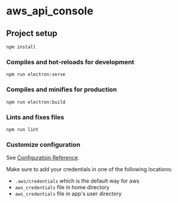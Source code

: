 # aws_api_console

## Project setup
```
npm install
```

### Compiles and hot-reloads for development
```
npm run electron:serve
```

### Compiles and minifies for production
```
npm run electron:build
```

### Lints and fixes files
```
npm run lint
```

### Customize configuration
See [Configuration Reference](https://cli.vuejs.org/config/).

Make sure to add your credentials in one of the following locations:
- `.aws/credentials` which is the default way for aws
- `aws_credentials` file in home directory
- `aws_credentials` file in app's user directory
